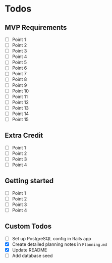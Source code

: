 # Todos

## MVP Requirements

- [ ] Point 1
- [ ] Point 2
- [ ] Point 3
- [ ] Point 4
- [ ] Point 5
- [ ] Point 6
- [ ] Point 7
- [ ] Point 8
- [ ] Point 9
- [ ] Point 10
- [ ] Point 11
- [ ] Point 12
- [ ] Point 13
- [ ] Point 14
- [ ] Point 15

## Extra Credit

- [ ] Point 1
- [ ] Point 2
- [ ] Point 3
- [ ] Point 4

## Getting started

- [ ] Point 1
- [ ] Point 2
- [ ] Point 3
- [ ] Point 4

## Custom Todos

- [ ] Set up PostgreSQL config in Rails app
- [x] Create detailed planning notes in `Planning.md`
- [x] Update README
- [ ] Add database seed
